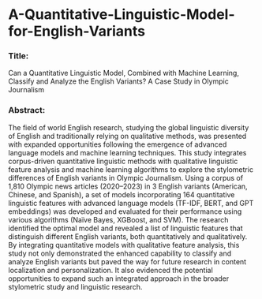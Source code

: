 # A-Quantitative-Linguistic-Model-for-English-Variants

### Title:
Can a Quantitative Linguistic Model, Combined with Machine Learning, Classify and Analyze the English Variants? A Case Study in Olympic Journalism

### Abstract:
The field of world English research, studying the global linguistic diversity of English and traditionally relying on qualitative methods, was presented with expanded opportunities following the emergence of advanced language models and machine learning techniques. This study integrates corpus-driven quantitative linguistic methods with qualitative linguistic feature analysis and machine learning algorithms to explore the stylometric differences of English variants in Olympic Journalism. Using a corpus of 1,810 Olympic news articles (2020–2023) in 3 English variants (American, Chinese, and Spanish), a set of models incorporating 164 quantitative linguistic features with advanced language models (TF-IDF, BERT, and GPT embeddings) was developed and evaluated for their performance using various algorithms (Naïve Bayes, XGBoost, and SVM). The research identified the optimal model and revealed a list of linguistic features that distinguish different English variants, both quantitatively and qualitatively. By integrating quantitative models with qualitative feature analysis, this study not only demonstrated the enhanced capability to classify and analyze English variants but paved the way for future research in content localization and personalization. It also evidenced the potential opportunities to expand such an integrated approach in the broader stylometric study and linguistic research. 


